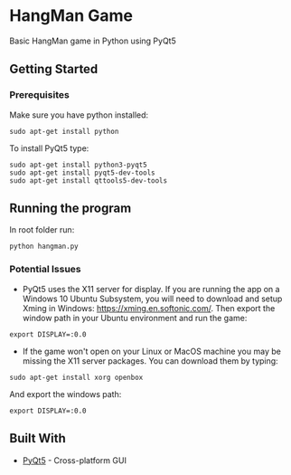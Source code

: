 # HangMan Game
Basic HangMan game in Python using PyQt5

## Getting Started

### Prerequisites

Make sure you have python installed:
```
sudo apt-get install python
```

To install PyQt5 type:
```
sudo apt-get install python3-pyqt5
sudo apt-get install pyqt5-dev-tools
sudo apt-get install qttools5-dev-tools
```

## Running the program
In root folder run:
```
python hangman.py
```

### Potential Issues
* PyQt5 uses the X11 server for display. If you are running the app on a Windows 10 Ubuntu Subsystem, you will need to download and setup Xming in Windows: https://xming.en.softonic.com/. Then export the window path in your Ubuntu environment and run the game:
```
export DISPLAY=:0.0
```
* If the game won't open on your Linux or MacOS machine you may be missing the X11 server packages. You can download them by typing:
```
sudo apt-get install xorg openbox
```
And export the windows path:
```
export DISPLAY=:0.0
```

## Built With
* [PyQt5](https://pypi.org/project/PyQt5/) - Cross-platform GUI
